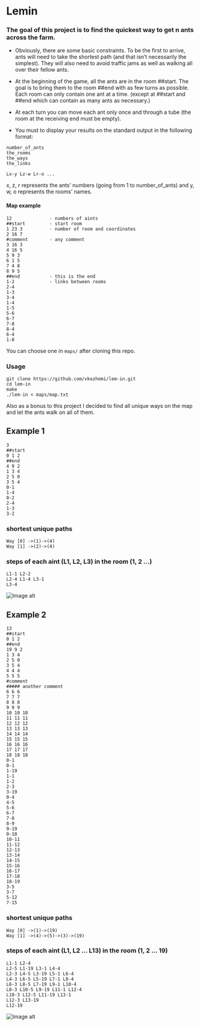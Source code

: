 # Lemin
    
### The goal of this project is to find the quickest way to get n ants across the farm.

* Obviously, there are some basic constraints. To be the first to arrive, ants will need to take the shortest path (and that isn’t necessarily the simplest). They will also need to avoid traffic jams as well as walking all over their fellow ants.

* At the beginning of the game, all the ants are in the room ##start. The goal is to bring them to the room ##end with as few turns as possible. Each room can only contain one ant at a time. (except at ##start and ##end which can contain as many ants as necessary.)

* At each turn you can move each ant only once and through a tube (the room at the receiving end must be empty).

* You must to display your results on the standard output in the following format:
```
number_of_ants
the_rooms
the_ways
the_links

Lx-y Lz-w Lr-o ...
```
x, z, r represents the ants’ numbers (going from 1 to number_of_ants) and y, w, o represents the rooms’ names.

#### Map example

	12 				- numbers of aints
	##start			- start room
	1 23 3			- number of room and coordinates
	2 16 7
	#comment		- any comment
	3 16 3
	4 16 5
	5 9 3
	6 1 5
	7 4 8
	8 9 5
	##end			- this is the end 
	1-2				- links between rooms
	2-4
	1-3
	3-4
	1-4
	1-5
	5-6
	6-7
	7-8
	8-4
	6-4
	1-8

You can choose one in `maps/` after cloning this repo.

### Usage
```
git clone https://github.com/vkozhemi/lem-in.git
cd lem-in
make
./lem-in < maps/map.txt
```
Also as a bonus to this project I decided to find all unique ways on the map and let the ants walk on all of them.

## Example 1

	3
	##start
	0 1 2
	##end
	4 9 2
	1 3 4
	2 5 0
	3 5 4
	0-1
	1-4
	0-2
	2-4
	1-3
	3-2

### shortest unique paths

	Way [0] ->(1)->(4)
	Way [1] ->(2)->(4)

### steps of each aint (L1, L2, L3) in the room (1, 2 ...)

	L1-1 L2-2 
	L2-4 L1-4 L3-1 
	L3-4 

![Image alt](https://github.com/vkozhemi/lem-in/raw/master/img/1.gif)

## Example 2

	13
	##start
	0 1 2
	##end
	19 9 2
	1 3 4
	2 5 0
	3 5 4
	4 4 4
	5 5 5
	#comment
	##### another comment
	6 6 6
	7 7 7
	8 8 8
	9 9 9
	10 10 10
	11 11 11
	12 12 12
	13 13 13
	14 14 14
	15 15 15
	16 16 16
	17 17 17
	18 18 18
	0-1
	0-1
	1-19
	1-1
	1-2
	2-3
	3-19
	0-4
	4-5
	5-6
	6-7
	7-8
	8-9
	9-19
	0-10
	10-11
	11-12
	12-13
	13-14
	14-15
	15-16
	16-17
	17-18
	18-19
	3-5
	3-7
	5-12
	7-15

### shortest unique paths
	Way [0] ->(1)->(19)
	Way [1] ->(4)->(5)->(3)->(19)

### steps of each aint (L1, L2 ... L13) in the room (1, 2 ... 19)
	L1-1 L2-4 
	L2-5 L1-19 L3-1 L4-4 
	L2-3 L4-5 L3-19 L5-1 L6-4 
	L4-3 L6-5 L5-19 L7-1 L8-4 
	L6-3 L8-5 L7-19 L9-1 L10-4 
	L8-3 L10-5 L9-19 L11-1 L12-4 
	L10-3 L12-5 L11-19 L13-1 
	L12-3 L13-19 
	L12-19 

![Image alt](https://github.com/vkozhemi/lem-in/raw/master/img/2.gif)

